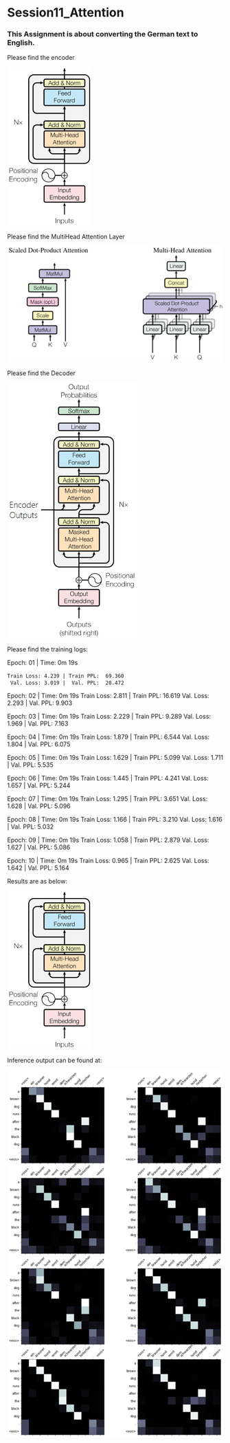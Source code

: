 # Session11_Attention

### This Assignment is about converting the German text to English.


Please find the encoder


![](https://github.com/EVA4Phase2Work/Session11_Attention/blob/main/Images/Encoder.png)



Please find the MultiHead Attention Layer


![](https://github.com/EVA4Phase2Work/Session11_Attention/blob/main/Images/MultiHeadAttentionLayer.png)


Please find the Decoder

![](https://github.com/EVA4Phase2Work/Session11_Attention/blob/main/Images/Decoder.png)

Please find the training logs:

Epoch: 01 | Time: 0m 19s

	Train Loss: 4.239 | Train PPL:  69.360
	 Val. Loss: 3.019 |  Val. PPL:  20.472
	 
Epoch: 02 | Time: 0m 19s
	Train Loss: 2.811 | Train PPL:  16.619
	 Val. Loss: 2.293 |  Val. PPL:   9.903
	 
Epoch: 03 | Time: 0m 19s
	Train Loss: 2.229 | Train PPL:   9.289
	 Val. Loss: 1.969 |  Val. PPL:   7.163
	 
Epoch: 04 | Time: 0m 19s
	Train Loss: 1.879 | Train PPL:   6.544
	 Val. Loss: 1.804 |  Val. PPL:   6.075
	 
Epoch: 05 | Time: 0m 19s
	Train Loss: 1.629 | Train PPL:   5.099
	 Val. Loss: 1.711 |  Val. PPL:   5.535
	 
Epoch: 06 | Time: 0m 19s
	Train Loss: 1.445 | Train PPL:   4.241
	 Val. Loss: 1.657 |  Val. PPL:   5.244
	 
Epoch: 07 | Time: 0m 19s
	Train Loss: 1.295 | Train PPL:   3.651
	 Val. Loss: 1.628 |  Val. PPL:   5.096
	 
	 
Epoch: 08 | Time: 0m 19s
	Train Loss: 1.166 | Train PPL:   3.210
	 Val. Loss: 1.616 |  Val. PPL:   5.032
	 
Epoch: 09 | Time: 0m 19s
	Train Loss: 1.058 | Train PPL:   2.879
	 Val. Loss: 1.627 |  Val. PPL:   5.086
	 
Epoch: 10 | Time: 0m 19s
	Train Loss: 0.965 | Train PPL:   2.625
	 Val. Loss: 1.642 |  Val. PPL:   5.164


Results are as below:

![](https://github.com/EVA4Phase2Work/Session11_Attention/blob/main/Images/Encoder.png)


Inference output can be found at:

![](https://github.com/EVA4Phase2Work/Session11_Attention/blob/main/Images/Attention.png)
